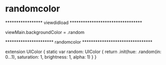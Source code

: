 # randomcolor
***************** viewdidload *********************************

viewMain.backgroundColor = .random

********************** randomcolor ********************************

extension UIColor {
    static var random: UIColor {
        return .init(hue: .random(in: 0...1), saturation: 1, brightness: 1, alpha: 1)
    }
}
